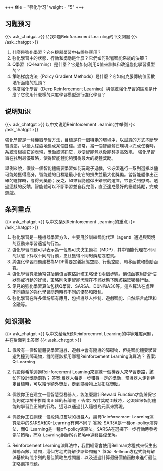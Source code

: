 +++
title = "强化学习"
weight = "5"
+++
## 习题预习
{{< ask_chatgpt >}}
给我5题Reinforcement Learning的中文问题
{{< /ask_chatgpt >}}

1. 什麼是強化學習？它在機器學習中有哪些應用？
2. 強化學習中的狀態、行動和獎勵是什麼？它們如何影響智能系統的決策？
3. Q學習（Q-learning）是什麼？它是如何利用Q值來訓練和改進強化學習模型的？
4. 策略梯度方法（Policy Gradient Methods）是什麼？它如何克服傳統值函數法所面臨的瓶頸？
5. 深度強化學習（Deep Reinforcement Learning）與傳統強化學習的區別是什麼？它使用什麼樣的深度學習模型進行強化學習？   

## 说明知识
{{< ask_chatgpt >}}
以中文说明Reinforcement Learning并举例
{{< /ask_chatgpt >}}

強化學習是一種機器學習方法，目標是在一個特定的環境中，以試誤的方式不斷學習提高，以最大程度地達成某個目標。通常，當一個智能體在環境中完成任務時，系統會根據它的表現，獎勵或懲罰它，以便智能體以後能夠提高效能。 強化學習旨在找到最優策略，使得智能體能夠獲得最大的總體獎勵。

舉例來說，假設一個智能體需要學習如何玩電子遊戲，它必須進行一系列選擇以儘可能地獲得高分。智能體的目標是最小化它的損失並最大化獎勵。當智能體作出正確的選擇時，會得到獎勵；反之，如果智能體做出錯誤的選擇，它會受到懲罰。透過這樣的反饋，智能體可以不斷學習並自我完善，直至達成最好的總體獎勵，完成遊戲。   

## 条列重点
{{< ask_chatgpt >}}
以中文条列Reinforcement Learning的重点
{{< /ask_chatgpt >}}

1. 強化學習是一種機器學習方法，主要用於訓練智能代理（agent）通過與環境的互動來學習適當的行為。
2. 強化學習問題可以表示為一個馬可夫決策過程（MDP），其中智能代理在不同的狀態下採取不同的行動，並且獲得不同的獎勵或懲罰。
3. 將強化學習問題建模為MDP需要定義狀態空間、行動空間、轉移函數和獎勵函數。
4. 強化學習算法通常包括價值函數估計和策略優化兩個步驟。價值函數用於評估狀態或行動的好壞，策略則決定智能代理在不同狀態下應該採取哪種行動。
5. 常見的強化學習算法包括Q學習、SARSA、DQN和A3C等。這些算法在處理不同類型的強化學習問題時有不同的優勢和限制。
6. 強化學習在許多領域都有應用，包括機器人控制、遊戲智能、自然語言處理和金融等。   

## 知识测验
{{< ask_chatgpt >}}
以中文给我5题Reinforcement Learning的中等难度问题，并在后面列出答案
{{< /ask_chatgpt >}}

1. 假設有一個智能體要學習遊戲，遊戲中會有隨機的障礙物，但是智能體要學習避免撞到障礙物，請問應該採用哪種Reinforcement Learning演算法？
答案: Q-Learning

2. 假設你希望透過Reinforcement Learning來訓練一個機器人來學習走路，該如何設計獎勵函數？
答案:機器人每走一步獲得一定的獎勵，當機器人走到特定目標時，可以給予額外獎勵，走到障礙物上就扣除獎勵。

3. 假設你正在建立一個智慧型機器人，該怎麼設計Reward Function才能確保它能夠從環境中推斷出正確的結論呢？
答案: 設計獎勵函數時，必須確保智能體能夠學習到正確的行為，這可以通過引入隨機的元素來實現。

4. 假設你正在訓練一個能夠打籃球的機器人，請問Reinforcement Learning演算法中的SARSA和Q-Learning有何不同？
答案: SARSA是一種on-policy演算法，而Q-Learning是一種off-policy演算法。SARSA在選擇下一步行動時參考當前策略，而Q-Learning則從所有策略中選擇最優策略。

5. Reinforcement Learning演算法中，我們經常會使用Bellman方程式來衍生出獎勵函數。請問，這個方程式能解決哪些問題？
答案: Bellman方程式能夠解決基於時間序列的最佳策略生成問題，以及通過計算最優價值函數來進行最佳策略選擇問題。   

